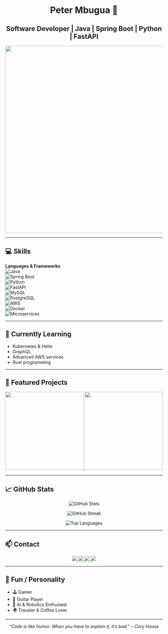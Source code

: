 <h1 align="center">Peter Mbugua 👋</h1>
<h2 align="center">Software Developer | Java | Spring Boot | Python | FastAPI</h2>

<p align="center">
  <img src="https://media.giphy.com/media/3o7aCTfyhYawdOXcFW/giphy.gif" width="600"/>
</p>

---

## 💻 Skills

**Languages & Frameworks**  
![Java](https://img.shields.io/badge/Java-ED8B00?style=for-the-badge&logo=java&logoColor=white)  
![Spring Boot](https://img.shields.io/badge/Spring_Boot-6DB33F?style=for-the-badge&logo=spring&logoColor=white)  
![Python](https://img.shields.io/badge/Python-3776AB?style=for-the-badge&logo=python&logoColor=white)  
![FastAPI](https://img.shields.io/badge/FastAPI-009688?style=for-the-badge&logo=fastapi&logoColor=white)  
![MySQL](https://img.shields.io/badge/MySQL-4479A1?style=for-the-badge&logo=mysql&logoColor=white)  
![PostgreSQL](https://img.shields.io/badge/PostgreSQL-4169E1?style=for-the-badge&logo=postgresql&logoColor=white)  
![AWS](https://img.shields.io/badge/AWS-232F3E?style=for-the-badge&logo=amazon-aws&logoColor=white)  
![Docker](https://img.shields.io/badge/Docker-2496ED?style=for-the-badge&logo=docker&logoColor=white)  
![Microservices](https://img.shields.io/badge/Microservices-FF6F61?style=for-the-badge)

---

## 🌱 Currently Learning

- Kubernetes & Helm  
- GraphQL  
- Advanced AWS services  
- Rust programming  

---

## 🚀 Featured Projects

<p align="center">
  <a href="https://github.com/mbu-peter/vcc-frontend">
    <img src="https://github-readme-stats.vercel.app/api/pin/?username=mbu-peter&repo=vcc-frontend&theme=radical" width="250"/>
  </a>
  <a href="https://github.com/mbu-peter/portfolio">
    <img src="https://github-readme-stats.vercel.app/api/pin/?username=mbu-peter&repo=portfolio&theme=radical" width="250"/>
  </a>
</p>

---

## 📈 GitHub Stats

<p align="center">
  <img src="https://github-readme-stats.vercel.app/api?username=mbu-peter&show_icons=true&theme=radical" alt="GitHub Stats" />
</p>

<p align="center">
  <img src="https://github-readme-streak-stats.herokuapp.com/?user=mbu-peter&theme=radical" alt="GitHub Streak" />
</p>

<p align="center">
  <img src="https://github-readme-stats.vercel.app/api/top-langs/?username=mbu-peter&layout=compact&theme=radical" alt="Top Languages" />
</p>

---

## 📫 Contact 

<p align="center">
  <a href="https://twitter.com/mbugua_Khara">
    <img src="https://img.shields.io/badge/Twitter-1DA1F2?style=for-the-badge&logo=twitter&logoColor=white" />
  </a>
  <a href="https://linkedin.com/in/mbugua">
    <img src="https://img.shields.io/badge/LinkedIn-0A66C2?style=for-the-badge&logo=linkedin&logoColor=white" />
  </a>
  <a href="https://mbugua-info.vercel.app/">
    <img src="https://img.shields.io/badge/Portfolio-FF5733?style=for-the-badge&logo=google-chrome&logoColor=white" />
  </a>
  <a href="mailto:pmcode6234@gmail.com">
    <img src="https://img.shields.io/badge/Email-D14836?style=for-the-badge&logo=gmail&logoColor=white" />
  </a>
</p>

---

## 🎯 Fun / Personality

- 🕹️ Gamer  
- 🎸 Guitar Player  
- 🤖 AI & Robotics Enthusiast  
- 🌍 Traveler & Coffee Lover  

---

<p align="center">
  <i>“Code is like humor. When you have to explain it, it’s bad.” – Cory House</i>
</p>
